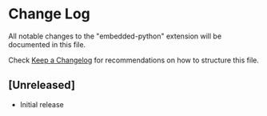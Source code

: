 # Change Log

All notable changes to the "embedded-python" extension will be documented in this file.

Check [Keep a Changelog](http://keepachangelog.com/) for recommendations on how to structure this file.

## [Unreleased]

- Initial release
